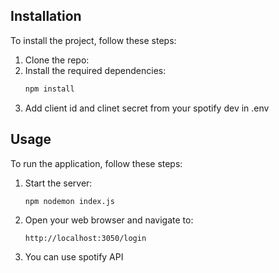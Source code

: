 ## Installation

To install the project, follow these steps:

1. Clone the repo:
2. Install the required dependencies:
   ```sh
   npm install
   ```
3. Add client id and clinet secret from your spotify dev in .env

## Usage

To run the application, follow these steps:

1. Start the server:
   ```sh
   npm nodemon index.js
   ```
2. Open your web browser and navigate to:
   ```
   http://localhost:3050/login
   ```
3. You can use spotify API
